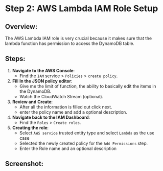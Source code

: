 # Step 2: AWS Lambda IAM Role Setup

## Overview:
The AWS Lambda IAM role is very crucial because it makes sure that the lambda function has permission to access the DynamoDB table.

## Steps:
1. **Navigate to the AWS Console**:
   - Find the `IAM` service > `Policies` > `create policy`.
2. **Fill In the JSON policy editor**:
   - Give me the limit of function, the ability to basically edit the items in the DynamoDB.
   - Watch the CloudWatch Stream (optional).
3. **Review and Create**:
   - After all the information is filled out click next.
   - enter the policy name and add a optional description.
4. **Navigate back to the IAM Dashboard**:
   - Find the `Roles` > `Create roles`.
5. **Creating the role**:
   - Select `AWS service` trusted entity type and select `Lambda` as the use case
   - Selected the newly created policy for the `Add Permissions` step.
   - Enter the Role name and an optional description

## Screenshot:
